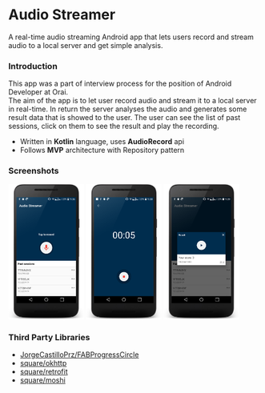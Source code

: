 # Audio Streamer
A real-time audio streaming Android app that lets users record and stream audio to a local server and get simple analysis.

### Introduction

This app was a part of interview process for the position of Android Developer at Orai.</br>
The aim of the app is to let user record audio and stream it to a local server in real-time. 
In return the server analyses the audio and generates some result data that is showed to the user. 
The user can see the list of past sessions, click on them to see the result and play the recording.</br>

* Written in <b>Kotlin</b> language, uses <b>AudioRecord</b> api
* Follows <b>MVP</b> architecture with Repository pattern

### Screenshots

<img src="screenshots/home_screen.png" width="30%" /> <img src="screenshots/record_screen.png" width="30%" /> <img src="screenshots/result_view.png" width="30%" />

### Third Party Libraries
* [JorgeCastilloPrz/FABProgressCircle](https://github.com/JorgeCastilloPrz/FABProgressCircle)
* [square/okhttp](https://github.com/square/okhttp)
* [square/retrofit](https://github.com/square/retrofit)
* [square/moshi](https://github.com/square/moshi)

